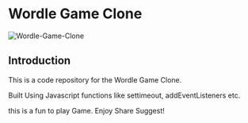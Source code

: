 # Wordle Game Clone
![Wordle-Game-Clone](https://i.ibb.co/NgqxZZx/Wordle-Game.png)

## Introduction
This is a code repository for the Wordle Game Clone.

Built Using Javascript functions like settimeout, addEventListeners etc.

this is a fun to play Game. Enjoy Share Suggest!
